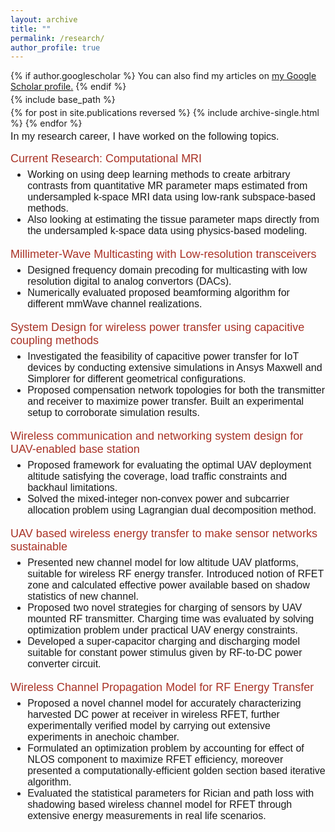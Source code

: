```yaml
---
layout: archive
title: ""
permalink: /research/
author_profile: true
---
```


{% if author.googlescholar %}
  You can also find my articles on <u><a href="{{author.googlescholar}}">my Google Scholar profile</a>.</u>
{% endif %}

{% include base_path %}

{% for post in site.publications reversed %}
  {% include archive-single.html %}
{% endfor %}

<style>
p { margin-bottom: -10px; }
</style>

<font face="helvetica" size="3"> <p>In my research career, I have worked on the following topics.</p><br>

<font face="helvetica" color="#A93226" size="4.5">
          <p>Current Research: Computational MRI</p></font>

<font face="helvetica" size="3"> 
<ul>
<li> Working on using deep learning methods to create arbitrary contrasts from quantitative MR parameter maps estimated from undersampled k-space MRI data using low-rank subspace-based methods.  </li>

<li> Also looking at estimating the tissue parameter maps directly from the undersampled k-space data using physics-based modeling. 
</li>

</ul>
</font>

<font face="helvetica" color="#A93226" size="4.5">
          <p>Millimeter-Wave Multicasting with Low-resolution transceivers</p></font>

<font face="helvetica" size="3"> 
<ul>
<li> Designed frequency domain precoding for multicasting with low resolution digital to analog convertors (DACs).</li>

<li> Numerically evaluated proposed beamforming algorithm for different mmWave channel realizations.
</li>
</ul>
</font>

<font face="helvetica" color="#A93226" size="4.5">
          <p>System Design for wireless power transfer using capacitive coupling methods</p></font>

<font face="helvetica" size="3"> 
<ul>
<li> Investigated the feasibility of capacitive power transfer for IoT devices by conducting extensive simulations in Ansys Maxwell and Simplorer for different geometrical configurations. </li>

<li> Proposed compensation network topologies for both the transmitter and receiver to maximize power transfer. Built an experimental setup to corroborate simulation results.
</li>

</ul>
</font>
<font face="helvetica" color="#A93226" size="4.5">
          <p>Wireless communication and networking system design for UAV-enabled base station</p></font>

<font face="helvetica" size="3"> 
<ul>
<li>Proposed framework for evaluating the optimal UAV deployment altitude satisfying the coverage, load traffic constraints and backhaul limitations. </li>

<li> Solved the mixed-integer non-convex power and subcarrier allocation problem using  Lagrangian dual decomposition method.
</li>

</ul>
</font>
<font face="helvetica" color="#A93226" size="4.5">
          <p>UAV based wireless energy transfer to make sensor networks sustainable</p></font>

<font face="helvetica" size="3"> 
<ul>
<li> Presented new channel model for low altitude UAV platforms, suitable for wireless RF energy transfer. Introduced notion of RFET zone and calculated effective power available based on shadow statistics of new channel.</li>

<li> Proposed two novel strategies for charging of sensors by UAV mounted RF transmitter. Charging time was evaluated by solving optimization problem under practical UAV energy constraints.
</li>

<li>Developed a super-capacitor charging and discharging model suitable for constant power stimulus given by RF-to-DC power converter circuit.  </li>
</ul>
</font>


<font face="helvetica" color="#A93226" size="4.5">
          <p>Wireless Channel Propagation Model for RF Energy Transfer</p></font>

<font face="helvetica" size="3"> 
<ul>
<li> Proposed a novel channel model for accurately characterizing harvested DC power at receiver in wireless RFET, further experimentally verified model by carrying out extensive experiments in anechoic chamber.</li>

<li> Formulated an optimization problem by accounting for effect of NLOS component to maximize RFET efficiency, moreover presented a computationally-efficient golden section based iterative algorithm.
</li>

<li> Evaluated the statistical parameters for Rician and path loss with shadowing based wireless channel model for RFET through extensive energy measurements in real life scenarios. </li>
</ul>
</font>

